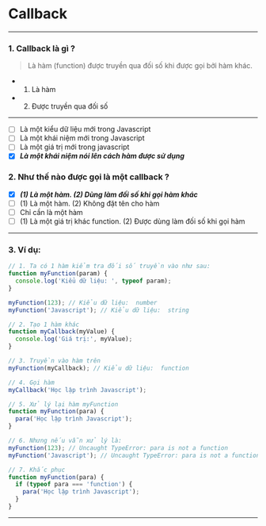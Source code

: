# Callback

---

### 1. Callback là gì ?

> Là hàm (function) được truyền qua đối số khi được gọi bởi hàm khác.

- 1. Là hàm
- 2. Được truyền qua đối số

---

- [ ] Là một kiểu dữ liệu mới trong Javascript
- [ ] Là một khái niệm mới trong Javascript
- [ ] Là một giá trị mới trong javascript
- [x] **_Là một khái niệm nói lên cách hàm được sử dụng_**

### 2. Như thế nào được gọi là một callback ?

- [x] **_(1) Là một hàm. (2) Dùng làm đối số khi gọi hàm khác_**
- [ ] (1) Là một hàm. (2) Không đặt tên cho hàm
- [ ] Chỉ cần là một hàm
- [ ] (1) Là một giá trị khác function. (2) Được dùng làm đối số khi gọi hàm

---

### 3. Ví dụ:

```js
// 1. Ta có 1 hàm kiểm tra đối số truyền vào như sau:
function myFunction(param) {
  console.log('Kiểu dữ liệu: ', typeof param);
}

myFunction(123); // Kiểu dữ liệu:  number
myFunction('Javascript'); // Kiểu dữ liệu:  string

// 2. Tạo 1 hàm khác
function myCallback(myValue) {
  console.log('Giá trị:', myValue);
}

// 3. Truyền vào hàm trên
myFunction(myCallback); // Kiểu dữ liệu:  function

// 4. Gọi hàm
myCallback('Học lập trình Javascript');

// 5. Xử lý lại hàm myFunction
function myFunction(para) {
  para('Học lập trình Javascript');
}

// 6. Nhưng nếu vẫn xử lý là:
myFunction(123); // Uncaught TypeError: para is not a function
myFunction('Javascript'); // Uncaught TypeError: para is not a function

// 7. Khắc phục
function myFunction(para) {
  if (typeof para === 'function') {
    para('Học lập trình Javascript');
  }
}
```

---
